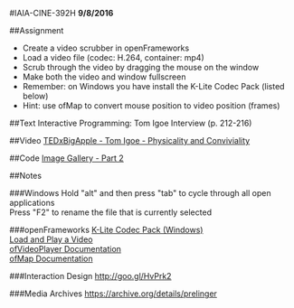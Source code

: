 #IAIA-CINE-392H
**9/8/2016**

##Assignment
* Create a video scrubber in openFrameworks  
* Load a video file (codec: H.264, container: mp4)  
* Scrub through the video by dragging the mouse on the window  
* Make both the video and window fullscreen  
* Remember: on Windows you have install the K-Lite Codec Pack (listed below)  
* Hint: use ofMap to convert mouse position to video position (frames)  

##Text 
Interactive Programming: Tom Igoe Interview (p. 212-216)  

##Video
[TEDxBigApple - Tom Igoe - Physicality and Conviviality](https://www.youtube.com/watch?v=fi4mN-Oicos)  

##Code
[Image Gallery - Part 2](../demo/009_ImageGallery_Part2)  

##Notes

###Windows
Hold "alt" and then press "tab" to cycle through all open applications  
Press "F2" to rename the file that is currently selected  

###openFrameworks
[K-Lite Codec Pack (Windows)](https://www.codecguide.com/download_kl.htm)  
[Load and Play a Video](http://openframeworks.cc/learning/03_video/how_to_load_and_play_a_video/)  
[ofVideoPlayer Documentation](http://openframeworks.cc/documentation/video/ofVideoPlayer/)  
[ofMap Documentation](http://openframeworks.cc/documentation/math/ofMath/#show_ofMap)  

###Interaction Design
http://goo.gl/HvPrk2  

###Media Archives
https://archive.org/details/prelinger  
